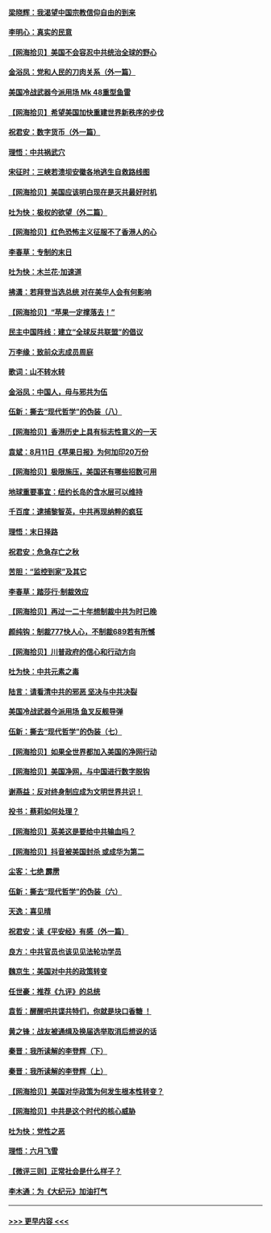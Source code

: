 #### [梁晓辉：我渴望中国宗教信仰自由的到来](../pages/nsc993/n12336657.md?t=08172151) 
#### [李明心：真实的民意](../pages/nsc993/n12336089.md?t=08172151) 
#### [【网海拾贝】美国不会容忍中共统治全球的野心](../pages/nsc993/n12336063.md?t=08172151) 
#### [金浴凤：党和人民的刀肉关系（外一篇）](../pages/nsc993/n12335834.md?t=08172151) 
#### [美国冷战武器今派用场 Mk 48重型鱼雷](../pages/nsc993/n12335354.md?t=08172151) 
#### [【网海拾贝】希望美国加快重建世界新秩序的步伐](../pages/nsc993/n12334224.md?t=08172151) 
#### [祝君安：数字货币（外一篇）](../pages/nsc993/n12334186.md?t=08172151) 
#### [理悟：中共祸武穴](../pages/nsc993/n12333962.md?t=08172151) 
#### [宋征时：三峡若溃坝安徽各地逃生自救路线图](../pages/nsc993/n12332450.md?t=08172151) 
#### [【网海拾贝】美国应该明白现在是灭共最好时机](../pages/nsc993/n12332313.md?t=08172151) 
#### [吐为快：极权的欲望（外二篇）](../pages/nsc993/n12332089.md?t=08172151) 
#### [【网海拾贝】红色恐怖主义征服不了香港人的心](../pages/nsc993/n12329296.md?t=08172151) 
#### [李春草：专制的末日](../pages/nsc993/n12329079.md?t=08172151) 
#### [吐为快：木兰花‧加速道](../pages/nsc993/n12327366.md?t=08172151) 
#### [拂潇：若拜登当选总统 对在美华人会有何影响](../pages/nsc993/n12295996.md?t=08172151) 
#### [【网海拾贝】“苹果一定撑落去！”](../pages/nsc993/n12326784.md?t=08172151) 
#### [民主中国阵线：建立“全球反共联盟”的倡议](../pages/nsc993/n12324177.md?t=08172151) 
#### [万李缘：致前众志成员周庭](../pages/nsc993/n12324635.md?t=08172151) 
#### [歌词：山不转水转](../pages/nsc993/n12324599.md?t=08172151) 
#### [金浴凤：中国人，毋与邪共为伍](../pages/nsc993/n12324257.md?t=08172151) 
#### [伍新：撕去“现代哲学”的伪装（八）](../pages/nsc993/n12324188.md?t=08172151) 
#### [【网海拾贝】香港历史上具有标志性意义的一天](../pages/nsc993/n12324021.md?t=08172151) 
#### [袁斌：8月11日《苹果日报》为何加印20万份](../pages/nsc993/n12323955.md?t=08172151) 
#### [【网海拾贝】极限施压，美国还有哪些招数可用](../pages/nsc993/n12322512.md?t=08172151) 
#### [地球重要事宜：纽约长岛的含水层可以维持](../pages/nsc993/n12321844.md?t=08172151) 
#### [千百度：逮捕黎智英，中共再现纳粹的疯狂](../pages/nsc993/n12321777.md?t=08172151) 
#### [理悟：末日择路](../pages/nsc993/n12320812.md?t=08172151) 
#### [祝君安：危急存亡之秋](../pages/nsc993/n12320795.md?t=08172151) 
#### [苦胆：“监控到家”及其它](../pages/nsc993/n12320751.md?t=08172151) 
#### [李春草：踏莎行·制裁效应](../pages/nsc993/n12318290.md?t=08172151) 
#### [【网海拾贝】再过一二十年想制裁中共为时已晚](../pages/nsc993/n12318195.md?t=08172151) 
#### [颜纯钩：制裁777快人心，不制裁689若有所憾](../pages/nsc993/n12316912.md?t=08172151) 
#### [【网海拾贝】川普政府的信心和行动方向](../pages/nsc993/n12316673.md?t=08172151) 
#### [吐为快：中共元素之毒](../pages/nsc993/n12316547.md?t=08172151) 
#### [陆言：请看清中共的邪恶 坚决与中共决裂](../pages/nsc993/n12315784.md?t=08172151) 
#### [美国冷战武器今派用场 鱼叉反舰导弹](../pages/nsc993/n12316258.md?t=08172151) 
#### [伍新：撕去“现代哲学”的伪装（七）](../pages/nsc993/n12315846.md?t=08172151) 
#### [【网海拾贝】如果全世界都加入美国的净网行动](../pages/nsc993/n12315588.md?t=08172151) 
#### [【网海拾贝】美国净网，与中国进行数字脱钩](../pages/nsc993/n12312813.md?t=08172151) 
#### [谢燕益：反对终身制应成为文明世界共识！](../pages/nsc993/n12310465.md?t=08172151) 
#### [投书：蔡莉如何处理？](../pages/nsc993/n12310224.md?t=08172151) 
#### [【网海拾贝】英美这是要给中共输血吗？](../pages/nsc993/n12307646.md?t=08172151) 
#### [【网海拾贝】抖音被美国封杀 或成华为第二](../pages/nsc993/n12305277.md?t=08172151) 
#### [尘客：七绝 霹雳](../pages/nsc993/n12304053.md?t=08172151) 
#### [伍新：撕去“现代哲学”的伪装（六）](../pages/nsc993/n12303243.md?t=08172151) 
#### [天逸：喜见晴](../pages/nsc993/n12303226.md?t=08172151) 
#### [祝君安：读《平安经》有感（外一篇）](../pages/nsc993/n12303170.md?t=08172151) 
#### [良方：中共官员也该见见法轮功学员](../pages/nsc993/n12302985.md?t=08172151) 
#### [魏京生：美国对中共的政策转变](../pages/nsc993/n12302929.md?t=08172151) 
#### [任世豪：推荐《九评》的总统](../pages/nsc993/n12302838.md?t=08172151) 
#### [袁哲：醒醒吧共谍共特们，你就是块口香糖 ！](../pages/nsc993/n12302678.md?t=08172151) 
#### [黄之锋：战友被通缉及换届选举取消后想说的话](../pages/nsc993/n12302681.md?t=08172151) 
#### [秦晋：我所读解的李登辉（下）](../pages/nsc993/n12302171.md?t=08172151) 
#### [秦晋：我所读解的李登辉（上）](../pages/nsc993/n12301979.md?t=08172151) 
#### [【网海拾贝】美国对华政策为何发生根本性转变？](../pages/nsc993/n12302091.md?t=08172151) 
#### [【网海拾贝】中共是这个时代的核心威胁](../pages/nsc993/n12300541.md?t=08172151) 
#### [吐为快：党性之恶](../pages/nsc993/n12300263.md?t=08172151) 
#### [理悟：六月飞雪](../pages/nsc993/n12300243.md?t=08172151) 
#### [【微评三则】正常社会是什么样子？](../pages/nsc993/n12300228.md?t=08172151) 
#### [李木通：为《大纪元》加油打气](../pages/nsc993/n12280363.md?t=08172151) 

----
#### [ >>> 更早内容 <<< ](../indexes/nsc993-earlier.md)
